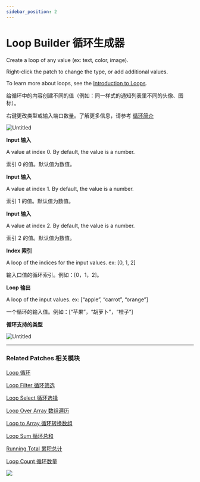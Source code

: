 ```yaml
---
sidebar_position: 2
---
```


# Loop Builder 循环生成器

Create a loop of any value (ex: text, color, image).

Right-click the patch to change the type, or add additional values.

To learn more about loops, see the [Introduction to Loops](https://www.notion.so/Loop-54910197862c4ebd9045e3ac88fff793).

给循环中的内容创建不同的值（例如：同一样式的通知列表里不同的头像、图标）。

右键更改类型或输入端口数量。了解更多信息，请参考 [循环简介](https://www.notion.so/Loop-54910197862c4ebd9045e3ac88fff793)

![Untitled](https://s3.us-west-2.amazonaws.com/secure.notion-static.com/50de9086-0f81-4d3e-bee5-2eae508d285d/Untitled.png?X-Amz-Algorithm=AWS4-HMAC-SHA256&X-Amz-Content-Sha256=UNSIGNED-PAYLOAD&X-Amz-Credential=AKIAT73L2G45EIPT3X45%2F20220602%2Fus-west-2%2Fs3%2Faws4_request&X-Amz-Date=20220602T172656Z&X-Amz-Expires=86400&X-Amz-Signature=60d1d693123613adebf119acbc276bf8dc9ba4554acbabe482f047720511f933&X-Amz-SignedHeaders=host&response-content-disposition=filename%20%3D%22Untitled.png%22&x-id=GetObject)

**Input 输入**

A value at index 0. By default, the value is a number.

索引 0 的值。默认值为数值。

**Input 输入**

A value at index 1. By default, the value is a number.

索引 1 的值。默认值为数值。

**Input 输入**

A value at index 2. By default, the value is a number.

索引 2 的值。默认值为数值。

**Index 索引**

A loop of the indices for the input values. ex: [0, 1, 2]

输入口值的循环索引。例如：[0，1，2]。

**Loop 输出**

A loop of the input values. ex: [“apple”, “carrot”, “orange”]

一个循环的输入值。例如：[“苹果”，“胡萝卜”，“橙子”]

**循环支持的类型**

![Untitled](https://s3.us-west-2.amazonaws.com/secure.notion-static.com/51a03ac2-2f92-49ce-a2da-8f629af78be9/Untitled.png?X-Amz-Algorithm=AWS4-HMAC-SHA256&X-Amz-Content-Sha256=UNSIGNED-PAYLOAD&X-Amz-Credential=AKIAT73L2G45EIPT3X45%2F20220602%2Fus-west-2%2Fs3%2Faws4_request&X-Amz-Date=20220602T172645Z&X-Amz-Expires=86400&X-Amz-Signature=7a44376014fc291e616fbfd6857633c14c0d93ef1b9d813d5447f45ea2901c6f&X-Amz-SignedHeaders=host&response-content-disposition=filename%20%3D%22Untitled.png%22&x-id=GetObject)

------

### Related Patches 相关模块

[Loop 循环](https://www.notion.so/Loop-6cc974bf77e84e7aaf7836927011540b)

[Loop Filter 循环筛选](https://www.notion.so/Loop-Filter-8ea17b26dfa242f6a78d8c4e23f0f69f)

[Loop Select 循环选择](https://www.notion.so/Loop-Select-bb035c1f66a9408da5d038084f713378)

[Loop Over Array 数组遍历](https://www.notion.so/Loop-Over-Array-fd04c23255d44726b4a2a4958b3dd8d7)

[Loop to Array 循环转换数组](https://www.notion.so/Loop-to-Array-63761f0c765c4892bb37743e9ec90232)

[Loop Sum 循环总和](https://www.notion.so/Loop-Sum-04443a38a18840d89e3985c09e1517a7)

[Running Total 累积总计](https://www.notion.so/Running-Total-801d97d5f4eb4c00979d390bc2b08e06)

[Loop Count 循环数量](https://www.notion.so/Loop-Count-31b77cd94794494697ed150022ce99df)

![](https://s3.us-west-2.amazonaws.com/secure.notion-static.com/4b174dc4-d1cb-47c5-ba41-ba980c567bc1/Untitled.png?X-Amz-Algorithm=AWS4-HMAC-SHA256&X-Amz-Content-Sha256=UNSIGNED-PAYLOAD&X-Amz-Credential=AKIAT73L2G45EIPT3X45%2F20220602%2Fus-west-2%2Fs3%2Faws4_request&X-Amz-Date=20220602T172634Z&X-Amz-Expires=86400&X-Amz-Signature=3a3f9bcbaf2a6b6e04fab902b8911754f89a66fee0e23e66db62d616f340b695&X-Amz-SignedHeaders=host&response-content-disposition=filename%20%3D%22Untitled.png%22&x-id=GetObject)

